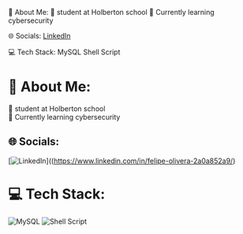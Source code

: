 :dizzy: About Me:
:telescope: student at Holberton school
:seedling: Currently learning cybersecurity

:globe_with_meridians: Socials:
[LinkedIn](https://www.linkedin.com/in/felipe-olivera-2a0a852a9/)

:computer: Tech Stack:
MySQL Shell Script
# :dizzy: About Me:
:telescope: student at Holberton school<br>:seedling: Currently learning cybersecurity


## :globe_with_meridians: Socials:
[![LinkedIn](https://img.shields.io/badge/LinkedIn-%230077B5.svg?logo=linkedin&logoColor=white)]((https://www.linkedin.com/in/felipe-olivera-2a0a852a9/) 

# :computer: Tech Stack:
![MySQL](https://img.shields.io/badge/mysql-4479A1.svg?style=for-the-badge&logo=mysql&logoColor=white) ![Shell Script](https://img.shields.io/badge/shell_script-%23121011.svg?style=for-the-badge&logo=gnu-bash&logoColor=white)
